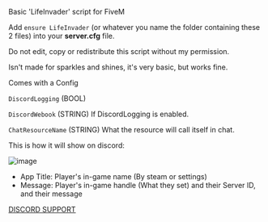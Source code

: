 Basic 'LifeInvader' script for FiveM

Add `ensure LifeInvader` (or whatever you name the folder containing these 2 files) into your **server.cfg** file.

Do not edit, copy or redistribute this script without my permission.

Isn't made for sparkles and shines, it's very basic, but works fine.

Comes with a Config

`DiscordLogging` (BOOL)

`DiscordWebook` (STRING) If DiscordLogging is enabled.

`ChatResourceName` (STRING) What the resource will call itself in chat.

This is how it will show on discord:

![image](https://github.com/aarctical/LifeInvader/assets/51374718/2f53b8fb-2230-4d2b-af8c-24438e98fd6e)

- App Title: Player's in-game name (By steam or settings)
- Message: Player's in-game handle (What they set) and their Server ID, and their message



[DISCORD SUPPORT](https://discord.gg/RsRr2J8wws)
